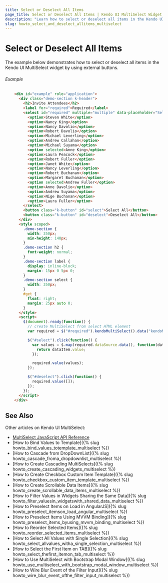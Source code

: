 ```yaml
---
title: Select or Deselect All Items
page_title: Select or Deselect All Items | Kendo UI MultiSelect Widget
description: "Learn how to select or deselect all items in the Kendo UI MultiSelect widget."
slug: howto_select_and_deselect_allitems_multiselect
---
```


# Select or Deselect All Items

The example below demonstrates how to select or deselect all items in the Kendo UI MultiSelect widget by using external buttons.

###### Example

```html
    <div id="example" role="application">
      <div class="demo-section k-header">
        <h2>Invite Attendees</h2>
        <label for="required">Required</label>
        <select id="required" multiple="multiple" data-placeholder="Select attendees...">
          <option>Steven White</option>
          <option>Nancy King</option>
          <option>Nancy Davolio</option>
          <option>Robert Davolio</option>
          <option>Michael Leverling</option>
          <option>Andrew Callahan</option>
          <option>Michael Suyama</option>
          <option selected>Anne King</option>
          <option>Laura Peacock</option>
          <option>Robert Fuller</option>
          <option>Janet White</option>
          <option>Nancy Leverling</option>
          <option>Robert Buchanan</option>
          <option>Margaret Buchanan</option>
          <option selected>Andrew Fuller</option>
          <option>Anne Davolio</option>
          <option>Andrew Suyama</option>
          <option>Nige Buchanan</option>
          <option>Laura Fuller</option>
        </select>
        <button class="k-button" id="select">Select All</button>
        <button class="k-button" id="deselect">Deselect All</button>
      </div>
      <style scoped>
        .demo-section {
          width: 350px;
          min-height: 140px;
        }
        .demo-section h2 {
          font-weight: normal;
        }
        .demo-section label {
          display: inline-block;
          margin: 15px 0 5px 0;
        }
        .demo-section select {
          width: 350px;
        }
        #get {
          float: right;
          margin: 25px auto 0;
        }
      </style>
      <script>
        $(document).ready(function() {
          // create MultiSelect from select HTML element
          var required = $("#required").kendoMultiSelect().data("kendoMultiSelect");

          $("#select").click(function() {
            var values = $.map(required.dataSource.data(), function(dataItem) {
              return dataItem.value;
            });

            required.value(values);
          });

          $("#deselect").click(function() {
            required.value([]);
          });
        });
      </script>
    </div>
```

## See Also

Other articles on Kendo UI MultiSelect:

* [MultiSelect JavaScript API Reference](/api/javascript/ui/multiselect)
* [How to Bind Values to Template]({% slug howto_bind_values_totemplate_multiselect %})
* [How to Cascade from DropDownList]({% slug howto_cascade_froma_dropdownlist_multiselect %})
* [How to Create Cascading MultiSelects]({% slug howto_create_cascading_widgets_multiselect %})
* [How to Create Checkbox Custom Item Template]({% slug howto_checkbox_custom_item_template_multiselect %})
* [How to Create Scrollable Data Items]({% slug howto_create_scrollable_data_items_multiselect %})
* [How to Filter Values in Widgets Sharing the Same Data]({% slug howto_filter_valuesin_widgetswith_shared_data_multiselect %})
* [How to Preselect Items on Load in AngularJS]({% slug howto_preselect_itemson_load_angular_multiselect %})
* [How to Preselect Items Using MVVM Binding]({% slug howto_preselect_items_byusing_mvvm_binding_multiselect %})
* [How to Reorder Selected Items]({% slug howto_reorder_selected_items_multiselect %})
* [How to Select All Values with Single Selection]({% slug howto_select_allvalues_witha_single_selection_multiselect %})
* [How to Select the First Item on TAB]({% slug howto_select_thefirst_itemon_tab_multiselect %})
* [How to Use MultiSelect with Bootstrap Modal Window]({% slug howto_use_multiselect_with_bootstrap_modal_window_multiselect %})
* [How to Wire Blur Event of the Filter Input]({% slug howto_wire_blur_event_ofthe_filtеr_input_multiselect %})
